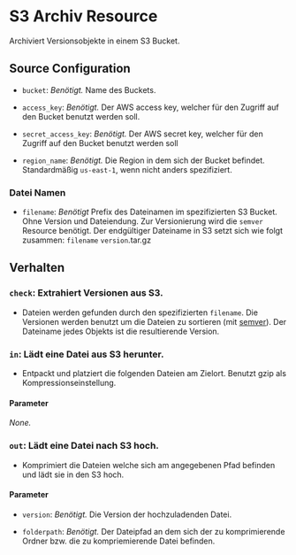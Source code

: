 # S3 Archiv Resource

Archiviert Versionsobjekte in einem S3 Bucket.

## Source Configuration

* `bucket`: *Benötigt.* Name des Buckets.

* `access_key`: *Benötigt.* Der AWS access key, welcher für den Zugriff auf den 
  Bucket benutzt werden soll.

* `secret_access_key`: *Benötigt.* Der AWS secret key, welcher für den 
  Zugriff auf den Bucket benutzt werden soll

* `region_name`: *Benötigt.* Die Region in dem sich der Bucket befindet. 
  Standardmäßig `us-east-1`, wenn nicht anders spezifiziert.

### Datei Namen

* `filename`: *Benötigt* Prefix des Dateinamen im spezifizierten S3 Bucket. 
  Ohne Version und Dateiendung. Zur Versionierung wird die `semver` Resource
  benötigt. Der endgültiger Dateiname in S3 setzt sich wie folgt zusammen: 
 `filename` `version`.tar.gz

## Verhalten

### `check`: Extrahiert Versionen aus S3.

* Dateien werden gefunden durch den spezifizierten `filename`. 
  Die Versionen werden benutzt um die Dateien zu sortieren 
  (mit [semver](http://semver.org/)). Der Dateiname jedes Objekts ist die
  resultierende Version.

### `in`: Lädt eine Datei aus S3 herunter.

* Entpackt und platziert die folgenden Dateien am Zielort. Benutzt gzip als
  Kompressionseinstellung.

#### Parameter

*None.*

### `out`: Lädt eine Datei nach S3 hoch.

* Komprimiert die Dateien welche sich am angegebenen Pfad befinden und lädt sie
  in den S3 hoch. 

#### Parameter

* `version`: *Benötigt.* Die Version der hochzuladenden Datei.
 
* `folderpath`: *Benötigt.* Der Dateipfad an dem sich der zu komprimierende
  Ordner bzw. die zu kompriemierende Datei befinden.
